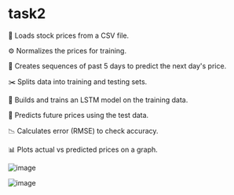 # task2

📄 Loads stock prices from a CSV file.

⚙️ Normalizes the prices for training.

🔁 Creates sequences of past 5 days to predict the next day's price.

✂️ Splits data into training and testing sets.

🧠 Builds and trains an LSTM model on the training data.

🔮 Predicts future prices using the test data.

📉 Calculates error (RMSE) to check accuracy.

📊 Plots actual vs predicted prices on a graph.

![image](https://github.com/user-attachments/assets/54144973-d943-4b43-b1ff-ca56e07b5631)

![image](https://github.com/user-attachments/assets/6df010e0-ce34-417b-8667-21806f1214af)

